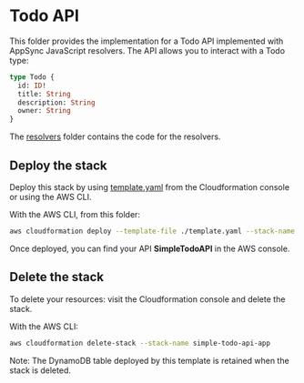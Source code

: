 # Todo API

This folder provides the implementation for a Todo API implemented with AppSync JavaScript resolvers.
The API allows you to interact with a Todo type:

```graphql
type Todo {
  id: ID!
  title: String
  description: String
  owner: String
}
```

The [resolvers](./resolvers/) folder contains the code for the  resolvers.

## Deploy the stack

Deploy this stack by using [template.yaml](./template.yaml) from the Cloudformation console or using the AWS CLI.

With the AWS CLI, from this folder:

```sh
aws cloudformation deploy --template-file ./template.yaml --stack-name simple-todo-api-app --capabilities CAPABILITY_IAM
```

Once deployed, you can find your API **SimpleTodoAPI** in the AWS console.

## Delete the stack

To delete your resources: visit the Cloudformation console and delete the stack.

With the AWS CLI:

```sh
aws cloudformation delete-stack --stack-name simple-todo-api-app
```

Note: The DynamoDB table deployed by this template is retained when the stack is deleted.
